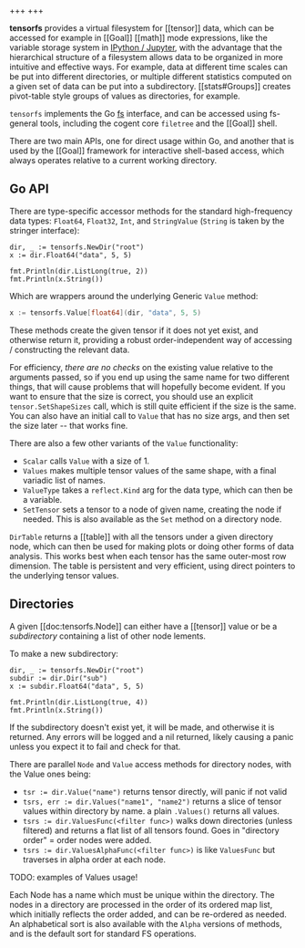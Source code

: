 +++
+++

**tensorfs** provides a virtual filesystem for [[tensor]] data, which can be accessed for example in [[Goal]] [[math]] mode expressions, like the variable storage system in [IPython / Jupyter](https://ipython.readthedocs.io/en/stable/interactive/tutorial.html), with the advantage that the hierarchical structure of a filesystem allows data to be organized in more intuitive and effective ways. For example, data at different time scales can be put into different directories, or multiple different statistics computed on a given set of data can be put into a subdirectory. [[stats#Groups]] creates pivot-table style groups of values as directories, for example.

`tensorfs` implements the Go [fs](https://pkg.go.dev/io/fs) interface, and can be accessed using fs-general tools, including the cogent core `filetree` and the [[Goal]] shell. 

There are two main APIs, one for direct usage within Go, and another that is used by the [[Goal]] framework for interactive shell-based access, which always operates relative to a current working directory.

## Go API

There are type-specific accessor methods for the standard high-frequency data types: `Float64`, `Float32`, `Int`, and `StringValue` (`String` is taken by the stringer interface):

```Goal
dir, _ := tensorfs.NewDir("root")
x := dir.Float64("data", 5, 5)

fmt.Println(dir.ListLong(true, 2))
fmt.Println(x.String())
```

Which are wrappers around the underlying Generic `Value` method:

```go
x := tensorfs.Value[float64](dir, "data", 5, 5)
```

These methods create the given tensor if it does not yet exist, and otherwise return it, providing a robust order-independent way of accessing / constructing the relevant data.

For efficiency, _there are no checks_ on the existing value relative to the arguments passed, so if you end up using the same name for two different things, that will cause problems that will hopefully become evident. If you want to ensure that the size is correct, you should use an explicit `tensor.SetShapeSizes` call, which is still quite efficient if the size is the same. You can also have an initial call to `Value` that has no size args, and then set the size later -- that works fine.

There are also a few other variants of the `Value` functionality:
* `Scalar` calls `Value` with a size of 1.
* `Values` makes multiple tensor values of the same shape, with a final variadic list of names.
* `ValueType` takes a `reflect.Kind` arg for the data type, which can then be a variable.
* `SetTensor` sets a tensor to a node of given name, creating the node if needed. This is also available as the `Set` method on a directory node.

`DirTable` returns a [[table]] with all the tensors under a given directory node, which can then be used for making plots or doing other forms of data analysis. This works best when each tensor has the same outer-most row dimension. The table is persistent and very efficient, using direct pointers to the underlying tensor values.

## Directories

A given [[doc:tensorfs.Node]] can either have a [[tensor]] value or be a _subdirectory_ containing a list of other node lements.

To make a new subdirectory:

```Goal
dir, _ := tensorfs.NewDir("root")
subdir := dir.Dir("sub")
x := subdir.Float64("data", 5, 5)

fmt.Println(dir.ListLong(true, 4))
fmt.Println(x.String())
```

If the subdirectory doesn't exist yet, it will be made, and otherwise it is returned. Any errors will be logged and a nil returned, likely causing a panic unless you expect it to fail and check for that.

There are parallel `Node` and `Value` access methods for directory nodes, with the Value ones being:

* `tsr := dir.Value("name")` returns tensor directly, will panic if not valid
* `tsrs, err := dir.Values("name1", "name2")` returns a slice of tensor values within directory by name. a plain `.Values()` returns all values.
* `tsrs := dir.ValuesFunc(<filter func>)` walks down directories (unless filtered) and returns a flat list of all tensors found. Goes in "directory order" = order nodes were added.
* `tsrs := dir.ValuesAlphaFunc(<filter func>)` is like `ValuesFunc` but traverses in alpha order at each node.

TODO: examples of Values usage!

Each Node has a name which must be unique within the directory. The nodes in a directory are processed in the order of its ordered map list, which initially reflects the order added, and can be re-ordered as needed. An alphabetical sort is also available with the `Alpha` versions of methods, and is the default sort for standard FS operations.


